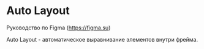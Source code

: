 # Auto Layout
Руководство по Figma (https://figma.su)

Auto Layout - автоматическое выравнивание элементов внутри фрейма.